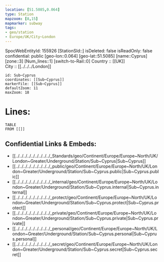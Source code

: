 ```yaml
---
location: [51.5085,0.064] 
type: Station 
mapzoom: [8,15] 
mapmarker: subway 
tags:
- geo/station
- Europe/UK/City~London
---
```

SpocWebEntityId: 155926
[StationSId::] 
isDeleted: false
isReadOnly: false
confidential: public
[geo-lon::0.064] 
[geo-lat::51.5085] 
[name::Cyprus] 
[zone::3] 
[Num_lines::1] 
[switch-to-Rail::0] 
Country :: [[UK]]  
City :: [[../../../London]]  


```leaflet
id: Sub~Cyprus
coordinates: [[Sub~Cyprus]] 
markerFile: [[Sub~Cyprus]] 
defaultZoom: 11 
maxZoom: 18
```


# Lines: 
```dataview
TABLE 
FROM [[]] 
```

## Confidential Links & Embeds: 
- [[../../../../../../../../../_Standards/geo/Continent/Europe/Europe~North/UK/London~Greater/Underground/Station/Sub~Cyprus|Sub~Cyprus]] 
- [[../../../../../../../../../_public/geo/Continent/Europe/Europe~North/UK/London~Greater/Underground/Station/Sub~Cyprus.public|Sub~Cyprus.public]] 
- [[../../../../../../../../../_internal/geo/Continent/Europe/Europe~North/UK/London~Greater/Underground/Station/Sub~Cyprus.internal|Sub~Cyprus.internal]] 
- [[../../../../../../../../../_protect/geo/Continent/Europe/Europe~North/UK/London~Greater/Underground/Station/Sub~Cyprus.protect|Sub~Cyprus.protect]] 
- [[../../../../../../../../../_private/geo/Continent/Europe/Europe~North/UK/London~Greater/Underground/Station/Sub~Cyprus.private|Sub~Cyprus.private]] 
- [[../../../../../../../../../_personal/geo/Continent/Europe/Europe~North/UK/London~Greater/Underground/Station/Sub~Cyprus.personal|Sub~Cyprus.personal]] 
- [[../../../../../../../../../_secret/geo/Continent/Europe/Europe~North/UK/London~Greater/Underground/Station/Sub~Cyprus.secret|Sub~Cyprus.secret]] 
